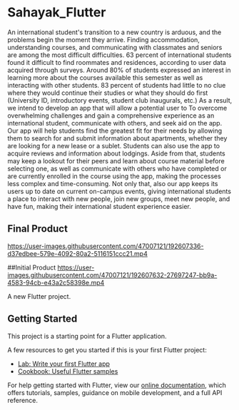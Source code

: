 # Sahayak_Flutter

An international student's transition to a new country is arduous, and the problems begin the moment they arrive. 
Finding accommodation, understanding courses, and communicating with classmates and seniors are among the 
most difficult difficulties. 63 percent of international students found it difficult to find roommates and residences, 
according to user data acquired through surveys. Around 80% of students expressed an interest in learning more 
about the courses available this semester as well as interacting with other students. 83 percent of students had 
little to no clue where they would continue their studies or what they should do first (University ID, introductory 
events, student club inaugurals, etc.) As a result, we intend to develop an app that will allow a potential user to 
To overcome overwhelming challenges and gain a comprehensive experience as an international student, 
communicate with others, and seek aid on the app. Our app will help students find the greatest fit for their needs 
by allowing them to search for and submit information about apartments, whether they are looking for a new lease 
or a sublet. Students can also use the app to acquire reviews and information about lodgings. Aside from that, 
students may keep a lookout for their peers and learn about course material before selecting one, as well as 
communicate with others who have completed or are currently enrolled in the course using the app, making the 
processes less complex and time-consuming. Not only that, also our app keeps its users up to date on current 
on-campus events, giving international students a place to interact with new people, join new groups, meet new 
people, and have fun, making their international student experience easier.

## Final Product 
https://user-images.githubusercontent.com/47007121/192607336-d37edbee-579e-4092-80a2-5116151ccc21.mp4

##Initial Product
https://user-images.githubusercontent.com/47007121/192607632-27697247-bb9a-4583-94cb-e43a2c58398e.mp4


A new Flutter project.

## Getting Started

This project is a starting point for a Flutter application.

A few resources to get you started if this is your first Flutter project:

- [Lab: Write your first Flutter app](https://flutter.dev/docs/get-started/codelab)
- [Cookbook: Useful Flutter samples](https://flutter.dev/docs/cookbook)

For help getting started with Flutter, view our
[online documentation](https://flutter.dev/docs), which offers tutorials,
samples, guidance on mobile development, and a full API reference.
